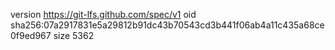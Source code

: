 version https://git-lfs.github.com/spec/v1
oid sha256:07a2917831e5a29812b91dc43b70543cd3b441f06ab4a11c435a68ce0f9ed967
size 5362
